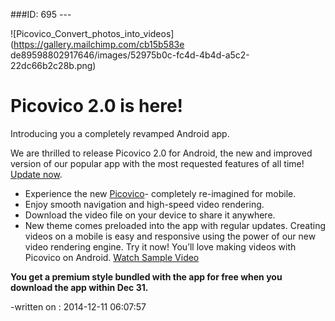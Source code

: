 ###ID: 695 \---

![Picovico_Convert_photos_into_videos](https://gallery.mailchimp.com/cb15b583e
de89598802917646/images/52975b0c-fc4d-4b4d-a5c2-22dc66b2c28b.png)

# Picovico 2.0 is here!

Introducing you a completely revamped Android app.

We are thrilled to release Picovico 2.0 for Android, the new and improved
version of our popular app with the most requested features of all time!
[Update now](http://goo.gl/VJbzuX).

  * Experience the new [Picovico](http://goo.gl/YmFpWA)- completely re-imagined for mobile.
  * Enjoy smooth navigation and high-speed video rendering.
  * Download the video file on your device to share it anywhere.
  * New theme comes preloaded into the app with regular updates.
Creating videos on a mobile is easy and responsive using the power of our new
video rendering engine. Try it now! You’ll love making videos with Picovico on
Android. [Watch Sample Video](http://picovico.com/app/#sample-videos)

**You get a premium style bundled with the app for free when you download the app within Dec 31.**

  -written on : 2014-12-11 06:07:57

